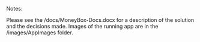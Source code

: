 

Notes: </br>

Please see the /docs/MoneyBox-Docs.docx for a description of the solution and the decisions made.
Images of the running app are in the /images/AppImages folder.


